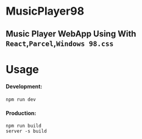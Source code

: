 # MusicPlayer98

## Music Player WebApp Using With ``React``,``Parcel``,``Windows 98.css``

# Usage
#### Development:
```
npm run dev
```

#### Production:
```
npm run build
server -s build
```